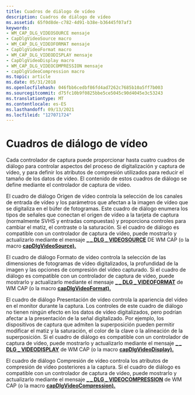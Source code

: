 ```yaml
---
title: Cuadros de diálogo de vídeo
description: Cuadros de diálogo de vídeo
ms.assetid: 65f0d8de-c782-4d91-b38e-b36445f07af3
keywords:
- WM_CAP_DLG_VIDEOSOURCE mensaje
- CapDlgVideoSource macro
- WM_CAP_DLG_VIDEOFORMAT mensaje
- CapDlgVideoFormat macro
- WM_CAP_DLG_VIDEODISPLAY mensaje
- CapDlgVideoDisplay macro
- WM_CAP_DLG_VIDEOCOMPRESSION mensaje
- capDlgVideoCompression macro
ms.topic: article
ms.date: 05/31/2018
ms.openlocfilehash: 046fbb6cedbf86fd4ad7262c7685b10a5ff7b003
ms.sourcegitcommit: d75fc10b9f0825bbe5ce5045c90d4045e3c53243
ms.translationtype: MT
ms.contentlocale: es-ES
ms.lasthandoff: 09/13/2021
ms.locfileid: "127071724"
---
```

# <a name="video-dialog-boxes"></a>Cuadros de diálogo de vídeo

Cada controlador de captura puede proporcionar hasta cuatro cuadros de diálogo para controlar aspectos del proceso de digitalización y captura de vídeo, y para definir los atributos de compresión utilizados para reducir el tamaño de los datos de vídeo. El contenido de estos cuadros de diálogo se define mediante el controlador de captura de vídeo.

El cuadro de diálogo Origen de vídeo controla la selección de los canales de entrada de vídeo y los parámetros que afectan a la imagen de vídeo que se digitaliza en el búfer de fotogramas. Este cuadro de diálogo enumera los tipos de señales que conectan el origen de vídeo a la tarjeta de captura (normalmente SVHS y entradas compuestas) y proporciona controles para cambiar el matiz, el contraste o la saturación. Si el cuadro de diálogo es compatible con un controlador de captura de vídeo, puede mostrarlo y actualizarlo mediante el mensaje [**\_ \_ DLG \_ VIDEOSOURCE**](wm-cap-dlg-videosource.md) DE WM CAP (o la macro [**capDlgVideoSource).**](/windows/desktop/api/Vfw/nf-vfw-capdlgvideosource)

El cuadro de diálogo Formato de vídeo controla la selección de las dimensiones de fotogramas de vídeo digitalizados, la profundidad de la imagen y las opciones de compresión del vídeo capturado. Si el cuadro de diálogo es compatible con un controlador de captura de vídeo, puede mostrarlo y actualizarlo mediante el mensaje [**\_ \_ DLG \_ VIDEOFORMAT**](wm-cap-dlg-videoformat.md) de WM CAP (o la macro [**capDlgVideoFormat).**](/windows/desktop/api/Vfw/nf-vfw-capdlgvideoformat)

El cuadro de diálogo Presentación de vídeo controla la apariencia del vídeo en el monitor durante la captura. Los controles de este cuadro de diálogo no tienen ningún efecto en los datos de vídeo digitalizados, pero podrían afectar a la presentación de la señal digitalizado. Por ejemplo, los dispositivos de captura que admiten la superposición pueden permitir modificar el matiz y la saturación, el color de la clave o la alineación de la superposición. Si el cuadro de diálogo es compatible con un controlador de captura de vídeo, puede mostrarlo y actualizarlo mediante el mensaje [**\_ \_ DLG \_ VIDEODISPLAY**](wm-cap-dlg-videodisplay.md) de WM CAP (o la macro [**capDlgVideoDisplay).**](/windows/desktop/api/Vfw/nf-vfw-capdlgvideodisplay)

El cuadro de diálogo Compresión de vídeo controla los atributos de compresión de vídeo posteriores a la captura. Si el cuadro de diálogo es compatible con un controlador de captura de vídeo, puede mostrarlo y actualizarlo mediante el mensaje [**\_ \_ DLG \_ VIDEOCOMPRESSION**](wm-cap-dlg-videocompression.md) de WM CAP (o la macro [**capDlgVideoCompression).**](/windows/desktop/api/Vfw/nf-vfw-capdlgvideocompression)

 

 





